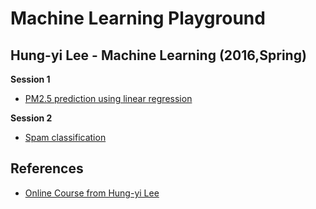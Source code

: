 # Machine Learning Playground
## Hung-yi Lee -  Machine Learning (2016,Spring)
**Session 1**
- [PM2.5 prediction using linear regression](https://github.com/RichoHan/machine-learning/tree/session-1-homework)

**Session 2**
- [Spam classification](https://github.com/RichoHan/machine-learning/tree/session-2)

## References
- [Online Course from Hung-yi Lee](http://speech.ee.ntu.edu.tw/~tlkagk/courses_ML17.html)